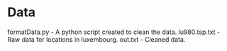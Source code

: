 # Data

formatData.py - A python script created to clean the data.
lu980.tsp.txt - Raw data for locations in luxembourg.
out.txt       - Cleaned data.